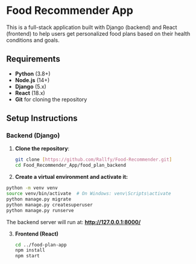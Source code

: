 # Food Recommender App

This is a full-stack application built with Django (backend) and React (frontend) to help users get personalized food plans based on their health conditions and goals.

## Requirements

- **Python** (3.8+)
- **Node.js** (14+)
- **Django** (5.x)
- **React** (18.x)
- **Git** for cloning the repository

## Setup Instructions

### Backend (Django)
1. **Clone the repository**:
   ```bash
   git clone [https://github.com/Rallfy/Food-Recommender.git]
   cd Food_Recommender_App/food_plan_backend
2.  **Create a virtual environment and activate it:**
   ```bash
   python -m venv venv
   source venv/bin/activate  # On Windows: venv\Scripts\activate
   python manage.py migrate
   python manage.py createsuperuser
   python manage.py runserve
   ```
The backend server will run at: **http://127.0.0.1:8000/**

3. **Frontend (React)**

   ```bash
   cd ../food-plan-app
   npm install
   npm start
   ```

